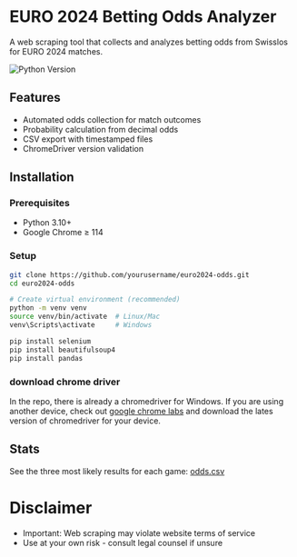 # EURO 2024 Betting Odds Analyzer

A web scraping tool that collects and analyzes betting odds from Swisslos for EURO 2024 matches.

![Python Version](https://img.shields.io/badge/python-3.10%2B-blue)


## Features

- Automated odds collection for match outcomes
- Probability calculation from decimal odds
- CSV export with timestamped files
- ChromeDriver version validation

## Installation

### Prerequisites

- Python 3.10+
- Google Chrome ≥ 114

### Setup

```bash
git clone https://github.com/yourusername/euro2024-odds.git
cd euro2024-odds

# Create virtual environment (recommended)
python -m venv venv
source venv/bin/activate  # Linux/Mac
venv\Scripts\activate     # Windows

pip install selenium
pip install beautifulsoup4
pip install pandas
```

### download chrome driver

In the repo, there is already a chromedriver for Windows. If you are using another device, check out [google chrome labs](https://googlechromelabs.github.io/chrome-for-testing/) and download the lates version of chromedriver for your device. 


## Stats

See the three most likely results for each game:
[odds.csv](src\odds\odds_11_06_2024.csv)

# Disclaimer

- Important: Web scraping may violate website terms of service
- Use at your own risk - consult legal counsel if unsure